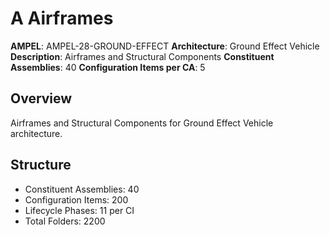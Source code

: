 # A Airframes

**AMPEL**: AMPEL-28-GROUND-EFFECT
**Architecture**: Ground Effect Vehicle
**Description**: Airframes and Structural Components
**Constituent Assemblies**: 40
**Configuration Items per CA**: 5

## Overview
Airframes and Structural Components for Ground Effect Vehicle architecture.

## Structure
- Constituent Assemblies: 40
- Configuration Items: 200
- Lifecycle Phases: 11 per CI
- Total Folders: 2200

